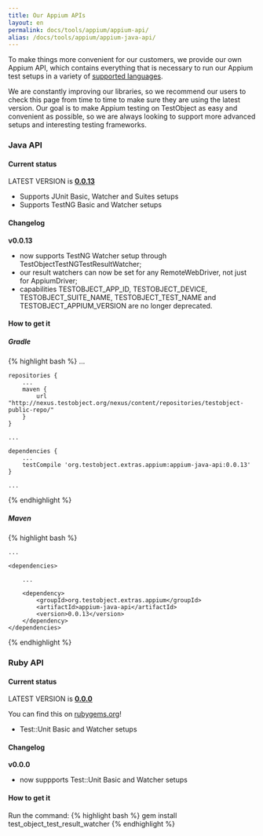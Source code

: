 ```yaml
---
title: Our Appium APIs
layout: en
permalink: docs/tools/appium/appium-api/
alias: /docs/tools/appium/appium-java-api/
---
```


To make things more convenient for our customers, we provide our own Appium API, which contains everything that is necessary to run our Appium test setups in a variety of [supported languages](/docs/tools/appium/setups/).

We are constantly improving our libraries, so we recommend our users to check this page from time to time to make sure they are using the latest version. Our goal is to make Appium testing on TestObject as easy and convenient as possible, so we are always looking to support more advanced setups and interesting testing frameworks.

<h3>Java API</h3>

<h4>Current status</h4>

LATEST VERSION is <a href="https://github.com/testobject/testobject-appium-java-api"><strong>0.0.13</strong></a>

* Supports JUnit Basic, Watcher and Suites setups
* Supports TestNG Basic and Watcher setups

<h4>Changelog</h4>

<strong>v0.0.13</strong>

* now supports TestNG Watcher setup through TestObjectTestNGTestResultWatcher;
* our result watchers can now be set for any RemoteWebDriver, not just for AppiumDriver;
* capabilities TESTOBJECT_APP_ID, TESTOBJECT_DEVICE, TESTOBJECT_SUITE_NAME, TESTOBJECT_TEST_NAME and TESTOBJECT_APPIUM_VERSION are no longer deprecated.

<h4>How to get it</h4>
<h5>Gradle</h5>
{% highlight bash %}
    ...

    repositories {
        ...
        maven {
            url "http://nexus.testobject.org/nexus/content/repositories/testobject-public-repo/"
        }
    }
    
    ...

    dependencies {
        ...
        testCompile 'org.testobject.extras.appium:appium-java-api:0.0.13'
    }

    ...
{% endhighlight %}

<h5>Maven</h5>
{% highlight bash %}
<project ...>
    
    ...

    <dependencies>
        
        ...
        
        <dependency>
            <groupId>org.testobject.extras.appium</groupId>
            <artifactId>appium-java-api</artifactId>
            <version>0.0.13</version>
        </dependency>
    </dependencies>

</project>
{% endhighlight %}

<h3>Ruby API</h3>

<h4>Current status</h4>

LATEST VERSION is <a href="https://github.com/testobject/testobject-appium-ruby-api"><strong>0.0.0</strong></a>

You can find this on [rubygems.org](https://rubygems.org/gems/test_object_test_result_watcher)!

* Test::Unit Basic and Watcher setups

<h4>Changelog</h4>

<strong>v0.0.0</strong>

* now suppports Test::Unit Basic and Watcher setups

<h4>How to get it</h4>
Run the command:
{% highlight bash %}
gem install test_object_test_result_watcher
{% endhighlight %}